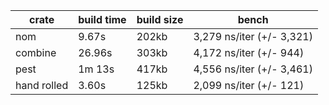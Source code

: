 | crate       | build time | build size | bench                     |
| ----------- | ---------- | ---------- | ------------------------- |
| nom         | 9.67s      | 202kb      | 3,279 ns/iter (+/- 3,321) |
| combine     | 26.96s     | 303kb      | 4,172 ns/iter (+/- 944)   |
| pest        | 1m 13s     | 417kb      | 4,556 ns/iter (+/- 3,461) |
| hand rolled | 3.60s      | 125kb      | 2,099 ns/iter (+/- 121)   |
